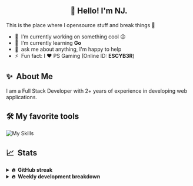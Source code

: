 <h2 align="center">👋 Hello! I'm NJ.</h2>

This is the place where I opensource stuff and break things :rofl:

- 🔭 &nbsp;I’m currently working on something cool :wink:
- 🌱 &nbsp;I’m currently learning **Go**
- 💬 &nbsp;ask me about anything, I'm happy to help
- ⚡ &nbsp;Fun fact: I ❤️ PS Gaming (Online ID: **ESCYB3R**)

## ✨ &nbsp;About Me
  I am a Full Stack Developer with 2+ years of experience in developing web applications.</p>
  
## 🛠️ My favorite tools
![My Skills](https://skillicons.dev/icons?i=vue,go,nodejs,ts,js,python,postgres,mongodb,redis,git,docker,vscode)

## 📈 &nbsp;Stats
  
  <details>
  <summary><b>🔥 &nbsp;GitHub streak</b></summary>
  <br/>
  
  [![GitHub Streak](http://github-readme-streak-stats.herokuapp.com?user=n-jaisabai&theme=github-dark-blue&hide_border=true)](https://git.io/streak-stats)
  
  </details>
  
  <details>
  <summary><b>🔥 &nbsp;Weekly development breakdown</b></summary>
  <br/>
  
  <!--START_SECTION:waka-->

```text
Python       5 hrs 52 mins   ███████████████████████░░   92.11 %
Vue.js       12 mins         ▓░░░░░░░░░░░░░░░░░░░░░░░░   03.15 %
Bash         8 mins          ▓░░░░░░░░░░░░░░░░░░░░░░░░   02.15 %
Other        3 mins          ▒░░░░░░░░░░░░░░░░░░░░░░░░   00.99 %
Git Config   2 mins          ░░░░░░░░░░░░░░░░░░░░░░░░░   00.58 %
```

<!--END_SECTION:waka-->
  <b>Note:</b> Top languages is only a metric of the languages my weekly code consists of and doesn't reflect experience or skill level.
  </details>
